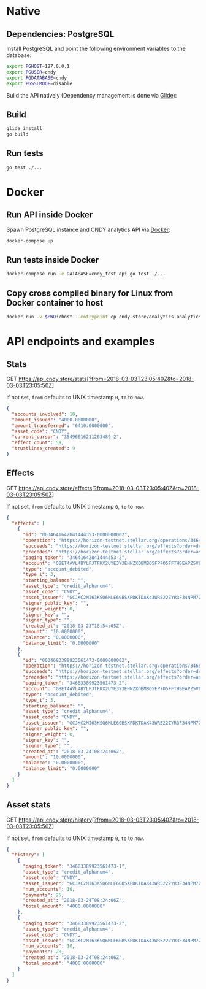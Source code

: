 # Native

## Dependencies: PostgreSQL

Install PostgreSQL and point the following environment variables to the database:

```bash
export PGHOST=127.0.0.1
export PGUSER=cndy
export PGDATABASE=cndy
export PGSSLMODE=disable
```

Build the API natively (Dependency management is done via [Glide](https://glide.sh)):

## Build

```bash
glide install
go build
```

## Run tests

```bash
go test ./...
```

# Docker

## Run API inside Docker

Spawn PostgreSQL instance and CNDY analytics API via [Docker](https://docker.com/):

```bash
docker-compose up
```

## Run tests inside Docker

```bash
docker-compose run -e DATABASE=cndy_test api go test ./...
```

## Copy cross compiled binary for Linux from Docker container to host

```bash
docker run -v $PWD:/host --entrypoint cp cndy-store/analytics analytics /host/cndy-linux-amd64
```


# API endpoints and examples

## Stats

GET https://api.cndy.store/stats[?from=2018-03-03T23:05:40Z&to=2018-03-03T23:05:50Z]

If not set, `from` defaults to UNIX timestamp `0`, `to` to `now`.

```json
{
  "accounts_involved": 10,
  "amount_issued": "4000.0000000",
  "amount_transferred": "6410.0000000",
  "asset_code": "CNDY",
  "current_cursor": "35496616211263489-2",
  "effect_count": 59,
  "trustlines_created": 9
}
```

## Effects

GET https://api.cndy.store/effects[?from=2018-03-03T23:05:40Z&to=2018-03-03T23:05:50Z]

If not set, `from` defaults to UNIX timestamp `0`, `to` to `now`.

```json
{
  "effects": [
    {
      "id": "0034641642841444353-0000000002",
      "operation": "https://horizon-testnet.stellar.org/operations/34641642841444353",
      "succeeds": "https://horizon-testnet.stellar.org/effects?order=desc&cursor=34641642841444353-2",
      "precedes": "https://horizon-testnet.stellar.org/effects?order=asc&cursor=34641642841444353-2",
      "paging_token": "34641642841444353-2",
      "account": "GBET4AVL4BYLFJTFKX2UYE3Y3EHNZXOBMBO5FP7O5FFTHSEAPZ5VEHHD",
      "type": "account_debited",
      "type_i": 3,
      "starting_balance": "",
      "asset_type": "credit_alphanum4",
      "asset_code": "CNDY",
      "asset_issuer": "GCJKC2MI63KSQ6MLE6GBSXPDKTDAK43WR522ZYR3F34NPM7Z5UEPIZNX",
      "signer_public_key": "",
      "signer_weight": 0,
      "signer_key": "",
      "signer_type": "",
      "created_at": "2018-03-23T18:54:05Z",
      "amount": "10.0000000",
      "balance": "0.0000000",
      "balance_limit": "0.0000000"
    },
    {
      "id": "0034683389923561473-0000000002",
      "operation": "https://horizon-testnet.stellar.org/operations/34683389923561473",
      "succeeds": "https://horizon-testnet.stellar.org/effects?order=desc&cursor=34683389923561473-2",
      "precedes": "https://horizon-testnet.stellar.org/effects?order=asc&cursor=34683389923561473-2",
      "paging_token": "34683389923561473-2",
      "account": "GBET4AVL4BYLFJTFKX2UYE3Y3EHNZXOBMBO5FP7O5FFTHSEAPZ5VEHHD",
      "type": "account_debited",
      "type_i": 3,
      "starting_balance": "",
      "asset_type": "credit_alphanum4",
      "asset_code": "CNDY",
      "asset_issuer": "GCJKC2MI63KSQ6MLE6GBSXPDKTDAK43WR522ZYR3F34NPM7Z5UEPIZNX",
      "signer_public_key": "",
      "signer_weight": 0,
      "signer_key": "",
      "signer_type": "",
      "created_at": "2018-03-24T08:24:06Z",
      "amount": "10.0000000",
      "balance": "0.0000000",
      "balance_limit": "0.0000000"
    }
  ]
}
```

## Asset stats

GET https://api.cndy.store/history[?from=2018-03-03T23:05:40Z&to=2018-03-03T23:05:50Z]

If not set, `from` defaults to UNIX timestamp `0`, `to` to `now`.

```json
{
  "history": [
    {
      "paging_token": "34683389923561473-1",
      "asset_type": "credit_alphanum4",
      "asset_code": "CNDY",
      "asset_issuer": "GCJKC2MI63KSQ6MLE6GBSXPDKTDAK43WR522ZYR3F34NPM7Z5UEPIZNX",
      "num_accounts": 10,
      "payments": 25,
      "created_at": "2018-03-24T08:24:06Z",
      "total_amount": "4000.0000000"
    },
    {
      "paging_token": "34683389923561473-2",
      "asset_type": "credit_alphanum4",
      "asset_code": "CNDY",
      "asset_issuer": "GCJKC2MI63KSQ6MLE6GBSXPDKTDAK43WR522ZYR3F34NPM7Z5UEPIZNX",
      "num_accounts": 10,
      "payments": 28,
      "created_at": "2018-03-24T08:24:06Z",
      "total_amount": "4000.0000000"
    }
  ]
}
```
